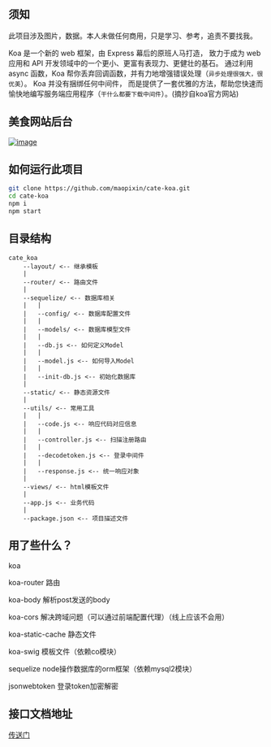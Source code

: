 ## 须知

此项目涉及图片，数据。本人未做任何商用，只是学习、参考，追责不要找我。

Koa 是一个新的 web 框架，由 Express 幕后的原班人马打造， 致力于成为 web 应用和 API 开发领域中的一个更小、更富有表现力、更健壮的基石。 通过利用 async 函数，Koa 帮你丢弃回调函数，并有力地增强错误处理（`异步处理很强大，很优美`）。 Koa 并没有捆绑任何中间件， 而是提供了一套优雅的方法，帮助您快速而愉快地编写服务端应用程序（`干什么都要下载中间件`）。(摘抄自koa官方网站)

## 美食网站后台
[![image](https://img.shields.io/badge/%E5%8D%9A%E5%AE%A2%E5%9B%AD-%E5%8D%81%E5%B9%B4%E9%9B%AA%E8%90%BD-blue.svg)](https://www.cnblogs.com/maopixin/)

## 如何运行此项目

```bash
git clone https://github.com/maopixin/cate-koa.git
cd cate-koa 
npm i
npm start
```
## 目录结构
```
cate_koa
    --layout/ <-- 继承模板
    |
    --router/ <-- 路由文件
    |
    --sequelize/ <-- 数据库相关
    |   |
    |   --config/ <-- 数据库配置文件
    |   |
    |   --models/ <-- 数据库模型文件
    |   |
    |   --db.js <-- 如何定义Model
    |   |
    |   --model.js <-- 如何导入Model
    |   |
    |   --init-db.js <-- 初始化数据库
    |
    --static/ <-- 静态资源文件
    |
    --utils/ <-- 常用工具
    |   |
    |   --code.js <-- 响应代码对应信息
    |   |
    |   --controller.js <-- 扫描注册路由
    |   |
    |   --decodetoken.js <-- 登录中间件
    |   |
    |   --response.js <-- 统一响应对象
    | 
    --views/ <-- html模板文件
    |
    --app.js <-- 业务代码
    |
    --package.json <-- 项目描述文件
```
## 用了些什么？
koa

koa-router 路由

koa-body 解析post发送的body

koa-cors  解决跨域问题（可以通过前端配置代理）（线上应该不会用）

koa-static-cache 静态文件

koa-swig 模板文件（依赖co模块）

sequelize node操作数据库的orm框架（依赖mysql2模块）

jsonwebtoken 登录token加密解密

## 接口文档地址

[传送门](https://www.easyapi.com/api/?documentId=19607&code=food)
